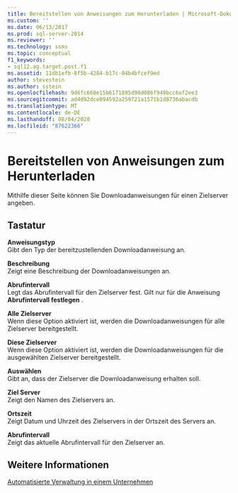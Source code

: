 ```yaml
---
title: Bereitstellen von Anweisungen zum Herunterladen | Microsoft-Dokumentation
ms.custom: ''
ms.date: 06/13/2017
ms.prod: sql-server-2014
ms.reviewer: ''
ms.technology: ssms
ms.topic: conceptual
f1_keywords:
- sql12.ag.target.post.f1
ms.assetid: 11db1efb-8f5b-4284-b17c-04b4bfcef9ed
author: stevestein
ms.author: sstein
ms.openlocfilehash: 9d6fc660e15b6171895d90d086f949bcc6af2ee3
ms.sourcegitcommit: ad4d92dce894592a259721a1571b1d8736abacdb
ms.translationtype: MT
ms.contentlocale: de-DE
ms.lasthandoff: 08/04/2020
ms.locfileid: "87622366"
---
```

# <a name="post-download-instructions"></a>Bereitstellen von Anweisungen zum Herunterladen
  Mithilfe dieser Seite können Sie Downloadanweisungen für einen Zielserver angeben.  
  
## <a name="options"></a>Tastatur  
 **Anweisungstyp**  
 Gibt den Typ der bereitzustellenden Downloadanweisung an.  
  
 **Beschreibung**  
 Zeigt eine Beschreibung der Downloadanweisungen an.  
  
 **Abrufintervall**  
 Legt das Abrufintervall für den Zielserver fest. Gilt nur für die Anweisung **Abrufintervall festlegen** .  
  
 **Alle Zielserver**  
 Wenn diese Option aktiviert ist, werden die Downloadanweisungen für alle Zielserver bereitgestellt.  
  
 **Diese Zielserver**  
 Wenn diese Option aktiviert ist, werden die Downloadanweisungen für die ausgewählten Zielserver bereitgestellt.  
  
 **Auswählen**  
 Gibt an, dass der Zielserver die Downloadanweisung erhalten soll.  
  
 **Ziel Server**  
 Zeigt den Namen des Zielservers an.  
  
 **Ortszeit**  
 Zeigt Datum und Uhrzeit des Zielservers in der Ortszeit des Servers an.  
  
 **Abrufintervall**  
 Zeigt das aktuelle Abrufintervall für den Zielserver an.  
  
## <a name="see-also"></a>Weitere Informationen  
 [Automatisierte Verwaltung in einem Unternehmen](automated-administration-across-an-enterprise.md)  
  
  
